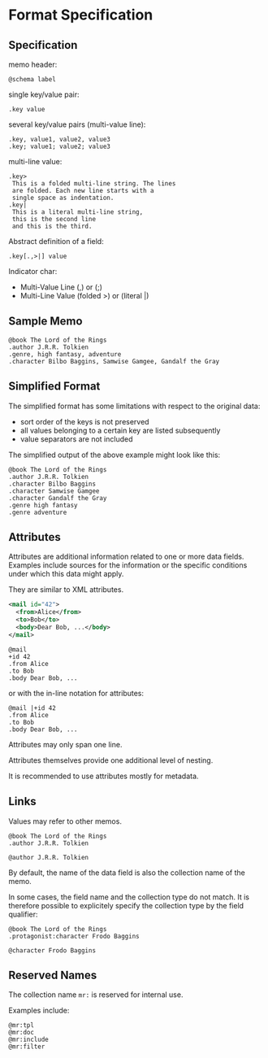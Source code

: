 # Format Specification

## Specification

memo header:

```
@schema label
```

single key/value pair:
```
.key value
```

several key/value pairs (multi-value line):
```
.key, value1, value2, value3
.key; value1; value2; value3
```

multi-line value:

```
.key>
 This is a folded multi-line string. The lines
 are folded. Each new line starts with a
 single space as indentation.
.key|
 This is a literal multi-line string,
 this is the second line
 and this is the third.
```

Abstract definition of a field:

```
.key[.,>|] value
```

Indicator char:
- Multi-Value Line (,) or (;)
- Multi-Line Value (folded >) or (literal |)

## Sample Memo

```
@book The Lord of the Rings
.author J.R.R. Tolkien
.genre, high fantasy, adventure
.character Bilbo Baggins, Samwise Gamgee, Gandalf the Gray
```

## Simplified Format

The simplified format has some limitations with respect to the original data:
- sort order of the keys is not preserved
- all values belonging to a certain key are listed subsequently
- value separators are not included

The simplified output of the above example might look like this:

```
@book The Lord of the Rings
.author J.R.R. Tolkien
.character Bilbo Baggins
.character Samwise Gamgee
.character Gandalf the Gray
.genre high fantasy
.genre adventure
```

## Attributes

Attributes are additional information related to one or more data fields. Examples include sources for the information or the specific conditions under which this data might apply.

They are similar to XML attributes.

```xml
<mail id="42">
  <from>Alice</from>
  <to>Bob</to>
  <body>Dear Bob, ...</body>
</mail>
```

```
@mail
+id 42
.from Alice
.to Bob
.body Dear Bob, ...
```

or with the in-line notation for attributes:

```
@mail |+id 42
.from Alice
.to Bob
.body Dear Bob, ...
```

Attributes may only span one line.

Attributes themselves provide one additional level of nesting.

It is recommended to use attributes mostly for metadata.

## Links

Values may refer to other memos.

```
@book The Lord of the Rings
.author J.R.R. Tolkien

@author J.R.R. Tolkien
```

By default, the name of the data field is also the collection name of the memo.

In some cases, the field name and the collection type do not match. It is therefore possible to explicitely specify the collection type by the field qualifier:

```
@book The Lord of the Rings
.protagonist:character Frodo Baggins

@character Frodo Baggins
```



## Reserved Names

The collection name `mr:` is reserved for internal use.

Examples include:

```
@mr:tpl
@mr:doc
@mr:include
@mr:filter
```